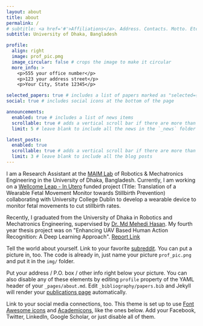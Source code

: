 ```yaml
---
layout: about
title: about
permalink: /
# subtitle: <a href='#'>Affiliations</a>. Address. Contacts. Motto. Etc.
subtitle: University of Dhaka, Bangladesh

profile:
  align: right
  image: prof_pic.pmg
  image_circular: false # crops the image to make it circular
  more_info: >
    <p>555 your office number</p>
    <p>123 your address street</p>
    <p>Your City, State 12345</p>

selected_papers: true # includes a list of papers marked as "selected={true}"
social: true # includes social icons at the bottom of the page

announcements:
  enabled: true # includes a list of news items
  scrollable: true # adds a vertical scroll bar if there are more than 3 news items
  limit: 5 # leave blank to include all the news in the `_news` folder

latest_posts:
  enabled: true
  scrollable: true # adds a vertical scroll bar if there are more than 3 new posts items
  limit: 3 # leave blank to include all the blog posts
---
```


I am a Research Assistant at the [MAIM Lab](https://www.maimlab.com/) of Robotics & Mechatronics Engineering in the University of Dhaka, Bangladesh. Currently, I am working on a [Wellcome Leap - In Utero](https://wellcomeleap.org/inutero/) funded project (Title: Translation of a Wearable Fetal Movement Monitor towards Stillbirth Prevention) collaborating with University College Dublin to develop a wearable device to monitor fetal movements to cut stillbirth rates.

Recently, I graduated from the University of Dhaka in Robotics and Mechatronics Engineering, supervised by [Dr. Md Mehedi Hasan](https://www.du.ac.bd/faculty/faculty_details/HSS/4706). My fourth year thesis project was on "Enhancing UAV Based Human Action Recognition: A Deep Learning Approach". [Report Link](https://drive.google.com/file/d/1im1cmDKfGHdqRqx8z4r-s_zfVFTyEj2g/view?usp=sharing)



Tell the world about yourself. Link to your favorite [subreddit](http://reddit.com). You can put a picture in, too. The code is already in, just name your picture `prof_pic.png` and put it in the `img/` folder.

Put your address / P.O. box / other info right below your picture. You can also disable any of these elements by editing `profile` property of the YAML header of your `_pages/about.md`. Edit `_bibliography/papers.bib` and Jekyll will render your [publications page](/al-folio/publications/) automatically.

Link to your social media connections, too. This theme is set up to use [Font Awesome icons](https://fontawesome.com/) and [Academicons](https://jpswalsh.github.io/academicons/), like the ones below. Add your Facebook, Twitter, LinkedIn, Google Scholar, or just disable all of them.
